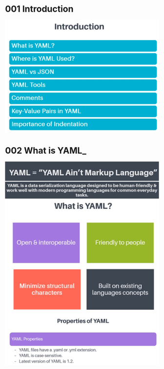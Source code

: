 # 001 Introduction
![](Images/2022-10-15-15-54-43.png)

# 002 What is YAML_
![](Images/2022-10-15-15-57-27.png)
![](Images/2022-10-15-15-58-08.png)
![](Images/2022-10-15-16-05-53.png)
![](Images/2022-10-15-16-06-18.png)